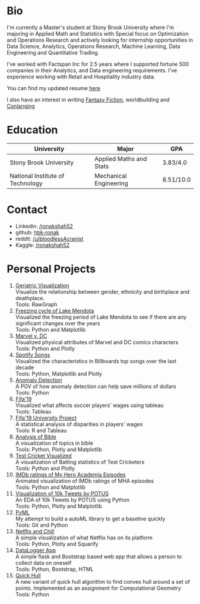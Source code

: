 # Bio
I'm currently a Master's student at Stony Brook University where I'm majoring in Applied Math and Statistics with Special focus on Optimization and Operations Research and actively looking for internship opportunities in Data Science, Analytics, Operations Research, Machine Learning, Data Engineering and Quantitative Trading.

I've worked with Factspan Inc for 2.5 years where I supported fortune 500 companies in their Analytics, and Data engineering requirements. I've experience working with Retail and Hospitality industry data.

You can find my updated resume [here](https://drive.google.com/file/d/17UCVXkCnR06IkJFsi8diB02my5EuMrtp/view?usp=sharing)

I also have an interest in writing [Fantasy Fiction](https://blog.ronakshah.xyz), worldbuilding and [Conlanging](https://hbk-ronak.github.io/conlang/)

# Education

|University   |Major   |GPA   |
|---|---|---|
|Stony Brook University   |Applied Maths and Stats   |3.83/4.0   |
|National Institute of Technology   |Mechanical Engineering   |8.51/10.0   |

# Contact
* Linkedin: [/ronakshah52](https://www.linkedin.com/in/ronakshah52)
* github: [hbk-ronak](https://www.github.com/hbk-ronak/)
* reddit: [/u/bloodlessAcranist](https://www.reddit.com/u/bloodlessAcranist)
* Kaggle: [/ronakshah52](https://www.kaggle.com/ronakshah52)

# Personal Projects
1. [Geriatric Visualization](http://datascience.ronakshah.xyz/Data-Is-beautiful-Geriatric/)<br>
         Visualize the relationship between gender, ethnicity and birthplace and deathplace.<br>
         Tools: RawGraph
2. [Freezing cycle of Lake Mendota](http://datascience.ronakshah.xyz/Data-is-beautiful-freezing/)<br>
         Visualized the freezing period of Lake Mendota to see if there are any significant changes over the years<br>
         Tools: Python and Matplotlib
3. [Marvel v. DC](https://www.kaggle.com/ronakshah52/marvel-v-dc)<br>
         Visualized physical attributes of Marvel and DC comics characters<br>
         Tools: Python and Plotly
4. [Spotify Songs](https://www.kaggle.com/ronakshah52/spotifysongs)<br>
         Visualized the characteristics in Billboards top songs over the last decade<br>
         Tools: Python, Matplotlib and Plotly
5. [Anomaly Detection](http://datascience.ronakshah.xyz/anomaly-business/)<br>
         A POV of how anomaly detection can help save millions of dollars<br>
         Tools: Python
6. [Fifa'19](https://public.tableau.com/profile/ronak.shah8593#!/vizhome/Fifa19Analysis/Fifa2019)<br>
         Visualized what affects soccer players' wages using tableau<br>
         Tools: Tableau
7. [Fifa'19 University Project](https://drive.google.com/file/d/18N8Q5Pm4VG50cqVSI1HUeu74TmkdZ34A/view?usp=sharing)<br>
         A statistical analysis of disparities in players' wages<br>
         Tools: R and Tableau
8. [Analysis of Bible](https://www.kaggle.com/ronakshah52/analysis-of-bible)<br>
         A visualization of topics in bible<br>
         Tools: Python, Plotly and Matplotlib
9. [Test Cricket Visualized](https://www.kaggle.com/ronakshah52/test-cricket-visualized)<br>
         A visualization of Batting statistics of Test Cricketers<br>
         Tools: Python and Plotly
10. [IMDb ratings of My Hero Academia Episodes](https://www.kaggle.com/ronakshah52/my-hero-academia-ratings)<br>
         Animated visualization of IMDb ratings of MHA episodes<br>
         Tools: Python and Matplotlib
11. [Visualization of 10k Tweets by POTUS](https://www.kaggle.com/ronakshah52/trump-tweets)<br>
         An EDA of 10k Tweets by POTUS using Python<br>
         Tools: Python, Plotly and Matplotlib
12. [PyML](https://www.github.com/hbk-ronak/PyML)<br>
         My attempt to build a autoML library to get a baseline quickly<br>
         Tools: Git and Python
13. [Netflix and Chill](https://www.kaggle.com/ronakshah52/netflix-and-chill/)<br>
         A simple visualization of what Netflix has on its platform<br>
         Tools: Python, Plotly and Squarify
14. [DataLogger App](https://github.com/hbk-ronak/DataLoggerApp)<br>
         A simple flask and Bootstrap based web app that allows a person to collect data on oneself<br>
         Tools: Python, Bootstrap, HTML
15. [Quick Hull](https://github.com/hbk-ronak/quickhull)<br>
        A new variant of quick hull algorithm to find convex hull around a set of points. Implemented as an assignment for Computational Geometry <br>
        Tools: Python
